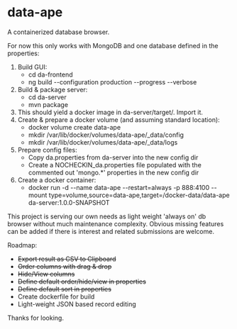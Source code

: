# data-ape
A containerized database browser.

For now this only works with MongoDB and one database defined in the properties:

1. Build GUI:
   - cd da-frontend
   - ng build --configuration production --progress --verbose
2. Build & package server:
   - cd da-server
   - mvn package
3. This should yield a docker image in da-server/target/. Import it.
4. Create & prepare a docker volume (and assuming standard location):
   - docker volume create data-ape
   -  mkdir /var/lib/docker/volumes/data-ape/_data/config
   -  mkdir /var/lib/docker/volumes/data-ape/_data/logs
5. Prepare config files:
   - Copy da.properties from da-server into the new config dir
   - Create a NOCHECKIN_da.properties file populated with the commented out 'mongo.*' properties in the new config dir
6. Create a docker container:
   - docker run -d --name data-ape --restart=always -p 888:4100 --mount type=volume,source=data-ape,target=/docker-data/data-ape da-server:1.0.0-SNAPSHOT

This project is serving our own needs as light weight 'always on' db browser without much maintenance complexity.
Obvious missing features can be added if there is interest and related submissions are welcome.

Roadmap:
   - <s>Export result as CSV to Clipboard</s>
   - <s>Order columns with drag & drop</s>
   - <s>Hide/View columns</s>
   - <s>Define default order/hide/view in properties</s>
   - <s>Define default sort in properties</s>
   - Create dockerfile for build
   - Light-weight JSON based record editing

Thanks for looking.
